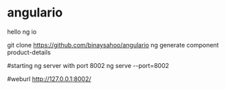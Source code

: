 # angulario
hello ng io

git clone https://github.com/binaysahoo/angulario
ng generate component product-details

#starting ng server with port 8002
ng serve --port=8002

#weburl
http://127.0.0.1:8002/
